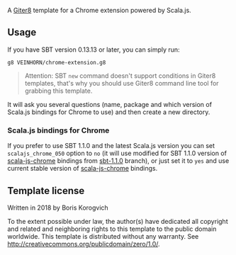 A [Giter8][g8] template for a Chrome extension powered by Scala.js.

## Usage

If you have SBT version 0.13.13 or later, you can simply run:

```
g8 VEINHORN/chrome-extension.g8
```

> Attention:
> SBT `new` command doesn't support conditions in Giter8 templates, that's why you should use Giter8 command line tool for grabbing this template.

It will ask you several questions (name, package and which version of Scala.js bindings for Chrome to use) and then create a new directory.

### Scala.js bindings for Chrome

If you prefer to use SBT 1.1.0 and the latest Scala.js version you can set `scalajs_chrome_050` option to `no` (it will use modified for SBT 1.1.0 version of [scala-js-chrome](https://github.com/lucidd/scala-js-chrome) bindings from [sbt-1.1.0](https://github.com/VEINHORN/scala-js-chrome/tree/sbt-1.1.0) branch), or just set it to `yes` and use current stable version of [scala-js-chrome](https://github.com/lucidd/scala-js-chrome) bindings.

Template license
----------------
Written in 2018 by Boris Korogvich

To the extent possible under law, the author(s) have dedicated all copyright and related
and neighboring rights to this template to the public domain worldwide.
This template is distributed without any warranty. See <http://creativecommons.org/publicdomain/zero/1.0/>.

[g8]: http://www.foundweekends.org/giter8/
